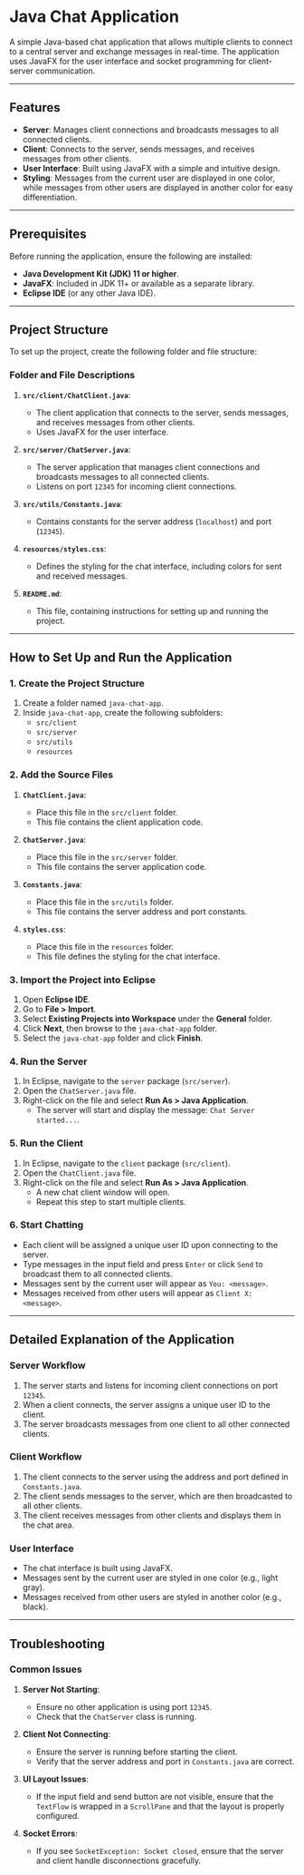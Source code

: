 # Java Chat Application

A simple Java-based chat application that allows multiple clients to connect to a central server and exchange messages in real-time. The application uses JavaFX for the user interface and socket programming for client-server communication.

---

## Features
- **Server**: Manages client connections and broadcasts messages to all connected clients.
- **Client**: Connects to the server, sends messages, and receives messages from other clients.
- **User Interface**: Built using JavaFX with a simple and intuitive design.
- **Styling**: Messages from the current user are displayed in one color, while messages from other users are displayed in another color for easy differentiation.

---

## Prerequisites
Before running the application, ensure the following are installed:
- **Java Development Kit (JDK) 11 or higher**.
- **JavaFX**: Included in JDK 11+ or available as a separate library.
- **Eclipse IDE** (or any other Java IDE).

---

## Project Structure
To set up the project, create the following folder and file structure:



### Folder and File Descriptions
1. **`src/client/ChatClient.java`**:
   - The client application that connects to the server, sends messages, and receives messages from other clients.
   - Uses JavaFX for the user interface.

2. **`src/server/ChatServer.java`**:
   - The server application that manages client connections and broadcasts messages to all connected clients.
   - Listens on port `12345` for incoming client connections.

3. **`src/utils/Constants.java`**:
   - Contains constants for the server address (`localhost`) and port (`12345`).

4. **`resources/styles.css`**:
   - Defines the styling for the chat interface, including colors for sent and received messages.

5. **`README.md`**:
   - This file, containing instructions for setting up and running the project.

---

## How to Set Up and Run the Application

### 1. Create the Project Structure
1. Create a folder named `java-chat-app`.
2. Inside `java-chat-app`, create the following subfolders:
   - `src/client`
   - `src/server`
   - `src/utils`
   - `resources`

### 2. Add the Source Files
1. **`ChatClient.java`**:
   - Place this file in the `src/client` folder.
   - This file contains the client application code.

2. **`ChatServer.java`**:
   - Place this file in the `src/server` folder.
   - This file contains the server application code.

3. **`Constants.java`**:
   - Place this file in the `src/utils` folder.
   - This file contains the server address and port constants.

4. **`styles.css`**:
   - Place this file in the `resources` folder.
   - This file defines the styling for the chat interface.

### 3. Import the Project into Eclipse
1. Open **Eclipse IDE**.
2. Go to **File > Import**.
3. Select **Existing Projects into Workspace** under the **General** folder.
4. Click **Next**, then browse to the `java-chat-app` folder.
5. Select the `java-chat-app` folder and click **Finish**.

### 4. Run the Server
1. In Eclipse, navigate to the `server` package (`src/server`).
2. Open the `ChatServer.java` file.
3. Right-click on the file and select **Run As > Java Application**.
   - The server will start and display the message: `Chat Server started...`.

### 5. Run the Client
1. In Eclipse, navigate to the `client` package (`src/client`).
2. Open the `ChatClient.java` file.
3. Right-click on the file and select **Run As > Java Application**.
   - A new chat client window will open.
   - Repeat this step to start multiple clients.

### 6. Start Chatting
- Each client will be assigned a unique user ID upon connecting to the server.
- Type messages in the input field and press `Enter` or click `Send` to broadcast them to all connected clients.
- Messages sent by the current user will appear as `You: <message>`.
- Messages received from other users will appear as `Client X: <message>`.

---

## Detailed Explanation of the Application

### Server Workflow
1. The server starts and listens for incoming client connections on port `12345`.
2. When a client connects, the server assigns a unique user ID to the client.
3. The server broadcasts messages from one client to all other connected clients.

### Client Workflow
1. The client connects to the server using the address and port defined in `Constants.java`.
2. The client sends messages to the server, which are then broadcasted to all other clients.
3. The client receives messages from other clients and displays them in the chat area.

### User Interface
- The chat interface is built using JavaFX.
- Messages sent by the current user are styled in one color (e.g., light gray).
- Messages received from other users are styled in another color (e.g., black).

---

## Troubleshooting

### Common Issues
1. **Server Not Starting**:
   - Ensure no other application is using port `12345`.
   - Check that the `ChatServer` class is running.

2. **Client Not Connecting**:
   - Ensure the server is running before starting the client.
   - Verify that the server address and port in `Constants.java` are correct.

3. **UI Layout Issues**:
   - If the input field and send button are not visible, ensure that the `TextFlow` is wrapped in a `ScrollPane` and that the layout is properly configured.

4. **Socket Errors**:
   - If you see `SocketException: Socket closed`, ensure that the server and client handle disconnections gracefully.


